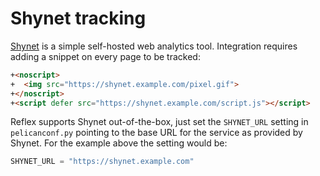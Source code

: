 # Shynet tracking

[Shynet](https://github.com/milesmcc/shynet) is a simple self-hosted web analytics tool.
Integration requires adding a snippet on every page to be tracked:

``` html
+<noscript>
+  <img src="https://shynet.example.com/pixel.gif">
+</noscript>
+<script defer src="https://shynet.example.com/script.js"></script>
```

Reflex supports Shynet out-of-the-box, just set the `SHYNET_URL` setting in `pelicanconf.py` pointing to the base URL for the service as provided by Shynet.
For the example above the setting would be:

``` python
SHYNET_URL = "https://shynet.example.com"
```
